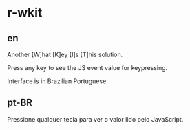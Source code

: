 # r-wkit

## en
Another [W]hat [K]ey [I]s [T]his solution.

Press any key to see the JS event value for keypressing.

Interface is in Brazilian Portuguese.

## pt-BR

Pressione qualquer tecla para ver o valor lido pelo JavaScript.





